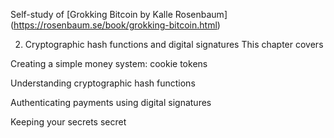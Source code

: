 Self-study of [Grokking Bitcoin by Kalle Rosenbaum] (https://rosenbaum.se/book/grokking-bitcoin.html)

2. Cryptographic hash functions and digital signatures
This chapter covers

Creating a simple money system: cookie tokens

Understanding cryptographic hash functions

Authenticating payments using digital signatures

Keeping your secrets secret
